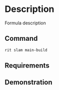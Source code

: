 # Description

Formula description

## Command

```bash
rit slam main-build
```

## Requirements

## Demonstration
